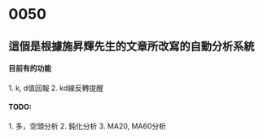 # 0050

## 這個是根據施昇輝先生的文章所改寫的自動分析系統

#### 目前有的功能

<p>
1. k, d值回報
2. kd線反轉提醒
</p>


#### TODO:

<p>
1. 多，空頭分析
2. 鈍化分析
3. MA20, MA60分析
</p>
